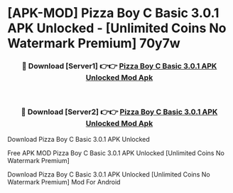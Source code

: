 # [APK-MOD] Pizza Boy C Basic 3.0.1 APK Unlocked - [Unlimited Coins No Watermark Premium] 70y7w



<div align="center">
<h3>🔴 Download [Server1] 👉👉 <a href="https://momento.my/?title=Pizza_Boy_C_Basic_3.0.1_APK_Unlocked">Pizza Boy C Basic 3.0.1 APK Unlocked Mod Apk</a></h3><br>

<h3>🔴 Download [Server2] 👉👉 <a href="https://momento.my/?title=Pizza_Boy_C_Basic_3.0.1_APK_Unlocked">Pizza Boy C Basic 3.0.1 APK Unlocked Mod Apk</a></h3>
</div>



Download Pizza Boy C Basic 3.0.1 APK Unlocked 

Free APK MOD Pizza Boy C Basic 3.0.1 APK Unlocked [Unlimited Coins No Watermark Premium]

Download Pizza Boy C Basic 3.0.1 APK Unlocked [Unlimited Coins No Watermark Premium] Mod For Android
